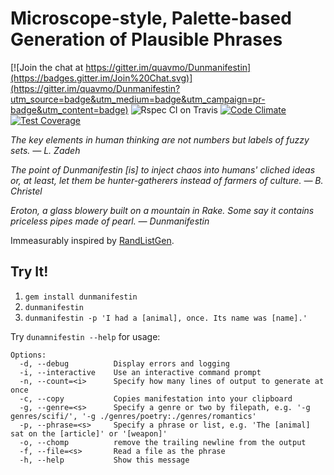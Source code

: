 # Microscope-style, Palette-based Generation of Plausible Phrases

[![Join the chat at https://gitter.im/quavmo/Dunmanifestin](https://badges.gitter.im/Join%20Chat.svg)](https://gitter.im/quavmo/Dunmanifestin?utm_source=badge&utm_medium=badge&utm_campaign=pr-badge&utm_content=badge)
![Rspec CI on Travis](https://travis-ci.org/quavmo/Dunmanifestin.svg)
[![Code Climate](https://codeclimate.com/repos/54d045cbe30ba00ad8001409/badges/dd5e09d13651ecf061b9/gpa.svg)](https://codeclimate.com/repos/54d045cbe30ba00ad8001409/feed)
[![Test Coverage](https://codeclimate.com/repos/54d045cbe30ba00ad8001409/badges/dd5e09d13651ecf061b9/coverage.svg)](https://codeclimate.com/repos/54d045cbe30ba00ad8001409/feed)

*The key elements in human thinking are not numbers but labels of fuzzy sets. — L. Zadeh*

*The point of Dunmanifestin [is] to inject chaos into humans' cliched ideas or, at least, let them be hunter-gatherers instead of farmers of culture. — B. Christel*

*Eroton, a glass blowery built on a mountain in Rake. Some say it contains priceless pipes made of pearl. — Dunmanifestin*

Immeasurably inspired by [RandListGen](http://www.path-o-logic.com/misc/RandListGen_sample.html).

## Try It!

1. `gem install dunmanifestin`
2. `dunmanifestin`
3. `dunmanifestin -p 'I had a [animal], once. Its name was [name].'`

Try `dunamnifestin --help` for usage:

```
Options:
  -d, --debug          Display errors and logging
  -i, --interactive    Use an interactive command prompt
  -n, --count=<i>      Specify how many lines of output to generate at once
  -c, --copy           Copies manifestation into your clipboard
  -g, --genre=<s>      Specify a genre or two by filepath, e.g. '-g genres/scifi/', '-g ./genres/poetry:./genres/romantics'
  -p, --phrase=<s>     Specify a phrase or list, e.g. 'The [animal] sat on the [article]' or '[weapon]'
  -o, --chomp          remove the trailing newline from the output
  -f, --file=<s>       Read a file as the phrase
  -h, --help           Show this message
```
